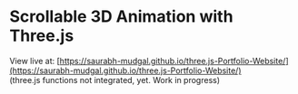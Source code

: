 # Scrollable 3D Animation with Three.js

View live at: [https://saurabh-mudgal.github.io/three.js-Portfolio-Website/](https://saurabh-mudgal.github.io/three.js-Portfolio-Website/)
<br>
(three.js functions not integrated, yet. Work in progress)
